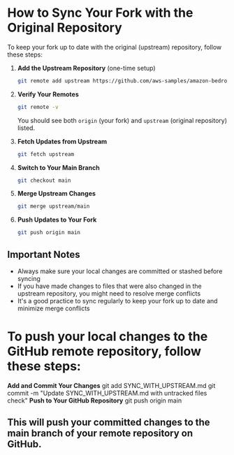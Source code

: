 # How to Sync Your Fork with the Original Repository

To keep your fork up to date with the original (upstream) repository, follow these steps:

1. **Add the Upstream Repository** (one-time setup)
   ```bash
   git remote add upstream https://github.com/aws-samples/amazon-bedrock-samples.git
   ```

2. **Verify Your Remotes**
   ```bash
   git remote -v
   ```
   You should see both `origin` (your fork) and `upstream` (original repository) listed.

3. **Fetch Updates from Upstream**
   ```bash
   git fetch upstream
   ```

4. **Switch to Your Main Branch**
   ```bash
   git checkout main
   ```

5. **Merge Upstream Changes**
   ```bash
   git merge upstream/main
   ```

6. **Push Updates to Your Fork**
   ```bash
   git push origin main
   ```

## Important Notes
- Always make sure your local changes are committed or stashed before syncing
- If you have made changes to files that were also changed in the upstream repository, you might need to resolve merge conflicts
- It's a good practice to sync regularly to keep your fork up to date and minimize merge conflicts

# To push your local changes to the GitHub remote repository, follow these steps:

**Add and Commit Your Changes**
git add SYNC_WITH_UPSTREAM.md
git commit -m "Update SYNC_WITH_UPSTREAM.md with untracked files check"
**Push to Your GitHub Repository**
git push origin main

## This will push your committed changes to the main branch of your remote repository on GitHub.